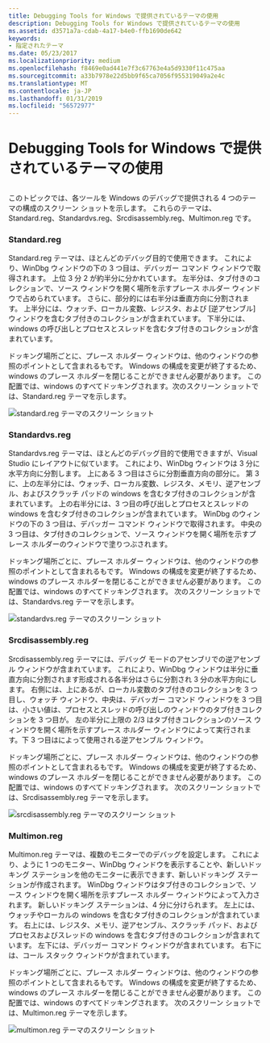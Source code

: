 ```yaml
---
title: Debugging Tools for Windows で提供されているテーマの使用
description: Debugging Tools for Windows で提供されているテーマの使用
ms.assetid: d3571a7a-cdab-4a17-b4e0-ffb1690de642
keywords:
- 指定されたテーマ
ms.date: 05/23/2017
ms.localizationpriority: medium
ms.openlocfilehash: f8469e0ad441e7f3c67763e4a5d9330f11c475aa
ms.sourcegitcommit: a33b7978e22d5bb9f65ca7056f955319049a2e4c
ms.translationtype: MT
ms.contentlocale: ja-JP
ms.lasthandoff: 01/31/2019
ms.locfileid: "56572977"
---
```

# <a name="using-themes-provided-in-debugging-tools-for-windows"></a>Debugging Tools for Windows で提供されているテーマの使用


## <span id="ddk_creating_and_opening_a_workspace_dbg"></span><span id="DDK_CREATING_AND_OPENING_A_WORKSPACE_DBG"></span>


このトピックでは、各ツールを Windows のデバッグで提供される 4 つのテーマの構成のスクリーン ショットを示します。 これらのテーマは、Standard.reg、Standardvs.reg、Srcdisassembly.reg、Multimon.reg です。

### <a name="span-idstandardregspanspan-idstandardregspanstandardreg"></a><span id="standard_reg"></span><span id="STANDARD_REG"></span>Standard.reg

Standard.reg テーマは、ほとんどのデバッグ目的で使用できます。 これにより、WinDbg ウィンドウの下の 3 つ目は、デバッガー コマンド ウィンドウで取得されます。 上位 3 分 2 が約半分に分かれています。 左半分は、タブ付きのコレクションで、ソース ウィンドウを開く場所を示すプレース ホルダー ウィンドウで占められています。 さらに、部分的には右半分は垂直方向に分割されます。 上半分には、ウォッチ、ローカル変数、レジスタ、および [逆アセンブル] ウィンドウを含むタブ付きのコレクションが含まれています。 下半分には、windows の呼び出しとプロセスとスレッドを含むタブ付きのコレクションが含まれています。

ドッキング場所ごとに、プレース ホルダー ウィンドウは、他のウィンドウの参照のポイントとして含まれるもです。 Windows の構成を変更が終了するため、windows のプレース ホルダーを閉じることができません必要があります。 この配置では、windows のすべてドッキングされます。次のスクリーン ショットでは、Standard.reg テーマを示します。

![standard.reg テーマのスクリーン ショット](images/theme-standard.jpg)

### <a name="span-idstandardvsregspanspan-idstandardvsregspanstandardvsreg"></a><span id="standardvs_reg"></span><span id="STANDARDVS_REG"></span>Standardvs.reg

Standardvs.reg テーマは、ほとんどのデバッグ目的で使用できますが、Visual Studio にレイアウトに似ています。 これにより、WinDbg ウィンドウは 3 分に水平方向に分割します。 上にある 3 つ目はさらに分割垂直方向の部分に。 第 3 に、上の左半分には、ウォッチ、ローカル変数、レジスタ、メモリ、逆アセンブル、およびスクラッチ パッドの windows を含むタブ付きのコレクションが含まれています。 上の右半分には、3 つ目の呼び出しとプロセスとスレッドの windows を含むタブ付きのコレクションが含まれています。 WinDbg のウィンドウの下の 3 つ目は、デバッガー コマンド ウィンドウで取得されます。 中央の 3 つ目は、タブ付きのコレクションで、ソース ウィンドウを開く場所を示すプレース ホルダーのウィンドウで塗りつぶされます。

ドッキング場所ごとに、プレース ホルダー ウィンドウは、他のウィンドウの参照のポイントとして含まれるもです。 Windows の構成を変更が終了するため、windows のプレース ホルダーを閉じることができません必要があります。 この配置では、windows のすべてドッキングされます。 次のスクリーン ショットでは、Standardvs.reg テーマを示します。

![standardvs.reg テーマのスクリーン ショット](images/theme-standardvs.jpg)

### <a name="span-idsrcdisassemblyregspanspan-idsrcdisassemblyregspansrcdisassemblyreg"></a><span id="srcdisassembly_reg"></span><span id="SRCDISASSEMBLY_REG"></span>Srcdisassembly.reg

Srcdisassembly.reg テーマには、デバッグ モードのアセンブリでの逆アセンブル ウィンドウが含まれています。 これにより、WinDbg ウィンドウは半分に垂直方向に分割されます形成される各半分はさらに分割され 3 分の水平方向にします。 右側には、上にあるが、ローカル変数のタブ付きのコレクションを 3 つ目し、ウォッチ ウィンドウ、中央は、デバッガー コマンド ウィンドウを 3 つ目は、小さい値は、プロセスとスレッドの呼び出しのウィンドウのタブ付きコレクションを 3 つ目が。 左の半分に上限の 2/3 はタブ付きコレクションのソース ウィンドウを開く場所を示すプレース ホルダー ウィンドウによって実行されます。下 3 つ目はによって使用される逆アセンブル ウィンドウ。

ドッキング場所ごとに、プレース ホルダー ウィンドウは、他のウィンドウの参照のポイントとして含まれるもです。 Windows の構成を変更が終了するため、windows のプレース ホルダーを閉じることができません必要があります。 この配置では、windows のすべてドッキングされます。 次のスクリーン ショットでは、Srcdisassembly.reg テーマを示します。

![srcdisassembly.reg テーマのスクリーン ショット](images/theme-srcdisassembly.jpg)

### <a name="span-idmultimonregspanspan-idmultimonregspanmultimonreg"></a><span id="multimon_reg"></span><span id="MULTIMON_REG"></span>Multimon.reg

Multimon.reg テーマは、複数のモニターでのデバッグを設定します。 これにより、ように 1 つのモニター、WinDbg ウィンドウを表示することや、新しいドッキング ステーションを他のモニターに表示できます、新しいドッキング ステーションが作成されます。 WinDbg ウィンドウはタブ付きのコレクションで、ソース ウィンドウを開く場所を示すプレース ホルダー ウィンドウによって入力されます。 新しいドッキング ステーションは、4 分に分けられます。 左上には、ウォッチやローカルの windows を含むタブ付きのコレクションが含まれています。 右上には、レジスタ、メモリ、逆アセンブル、スクラッチ パッド、およびプロセスおよびスレッドの windows を含むタブ付きのコレクションが含まれています。 左下には、デバッガー コマンド ウィンドウが含まれています。 右下には、コール スタック ウィンドウが含まれています。

ドッキング場所ごとに、プレース ホルダー ウィンドウは、他のウィンドウの参照のポイントとして含まれるもです。 Windows の構成を変更が終了するため、windows のプレース ホルダーを閉じることができません必要があります。 この配置では、windows のすべてドッキングされます。 次のスクリーン ショットでは、Multimon.reg テーマを示します。

![multimon.reg テーマのスクリーン ショット](images/theme-multimon.jpg)

 

 





